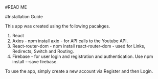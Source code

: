 #READ ME

#Installation Guide

This app was created using the following pacakges.
1. React
2. Axios - npm install axio - for API calls to the Youtube API.
3. React-router-dom - npm install react-router-dom - used for Links, Redirects, Switch and Routing.
4. Firebase - for user login and registration and authentication. Use  npm install --save firebase.

To use the app, simply create a new account via Register and then Login.

